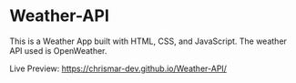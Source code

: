# Weather-API

This is a Weather App built with HTML, CSS, and JavaScript. The weather API used is OpenWeather.

Live Preview: https://chrismar-dev.github.io/Weather-API/
